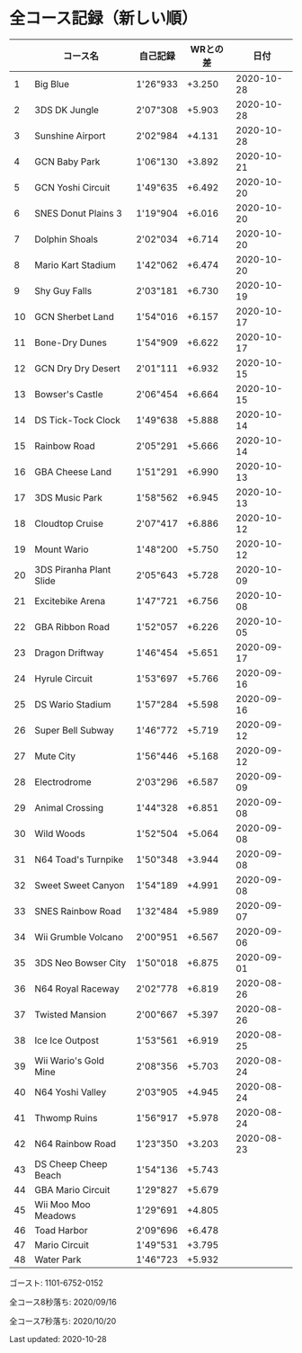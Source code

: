 # 全コース記録（新しい順）

||コース名|自己記録|WRとの差|日付
|--|--|--|--|--|
|1|Big Blue|1'26"933|+3.250|2020-10-28|
|2|3DS DK Jungle|2'07"308|+5.903|2020-10-28|
|3|Sunshine Airport|2'02"984|+4.131|2020-10-28|
|4|GCN Baby Park|1'06"130|+3.892|2020-10-21|
|5|GCN Yoshi Circuit|1'49"635|+6.492|2020-10-20|
|6|SNES Donut Plains 3|1'19"904|+6.016|2020-10-20|
|7|Dolphin Shoals|2'02"034|+6.714|2020-10-20|
|8|Mario Kart Stadium|1'42"062|+6.474|2020-10-20|
|9|Shy Guy Falls|2'03"181|+6.730|2020-10-19|
|10|GCN Sherbet Land|1'54"016|+6.157|2020-10-17|
|11|Bone-Dry Dunes|1'54"909|+6.622|2020-10-17|
|12|GCN Dry Dry Desert|2'01"111|+6.932|2020-10-15|
|13|Bowser's Castle|2'06"454|+6.664|2020-10-15|
|14|DS Tick-Tock Clock|1'49"638|+5.888|2020-10-14|
|15|Rainbow Road|2'05"291|+5.666|2020-10-14|
|16|GBA Cheese Land|1'51"291|+6.990|2020-10-13|
|17|3DS Music Park|1'58"562|+6.945|2020-10-13|
|18|Cloudtop Cruise|2'07"417|+6.886|2020-10-12|
|19|Mount Wario|1'48"200|+5.750|2020-10-12|
|20|3DS Piranha Plant Slide|2'05"643|+5.728|2020-10-09|
|21|Excitebike Arena|1'47"721|+6.756|2020-10-08|
|22|GBA Ribbon Road|1'52"057|+6.226|2020-10-05|
|23|Dragon Driftway|1'46"454|+5.651|2020-09-17|
|24|Hyrule Circuit|1'53"697|+5.766|2020-09-16|
|25|DS Wario Stadium|1'57"284|+5.598|2020-09-16|
|26|Super Bell Subway|1'46"772|+5.719|2020-09-12|
|27|Mute City|1'56"446|+5.168|2020-09-12|
|28|Electrodrome|2'03"296|+6.587|2020-09-09|
|29|Animal Crossing|1'44"328|+6.851|2020-09-08|
|30|Wild Woods|1'52"504|+5.064|2020-09-08|
|31|N64 Toad's Turnpike|1'50"348|+3.944|2020-09-08|
|32|Sweet Sweet Canyon|1'54"189|+4.991|2020-09-08|
|33|SNES Rainbow Road|1'32"484|+5.989|2020-09-07|
|34|Wii Grumble Volcano|2'00"951|+6.567|2020-09-06|
|35|3DS Neo Bowser City|1'50"018|+6.875|2020-09-01|
|36|N64 Royal Raceway|2'02"778|+6.819|2020-08-26|
|37|Twisted Mansion|2'00"667|+5.397|2020-08-26|
|38|Ice Ice Outpost|1'53"561|+6.919|2020-08-25|
|39|Wii Wario's Gold Mine|2'08"356|+5.703|2020-08-24|
|40|N64 Yoshi Valley|2'03"905|+4.945|2020-08-24|
|41|Thwomp Ruins|1'56"917|+5.978|2020-08-24|
|42|N64 Rainbow Road|1'23"350|+3.203|2020-08-23|
|43|DS Cheep Cheep Beach|1'54"136|+5.743||
|44|GBA Mario Circuit|1'29"827|+5.679||
|45|Wii Moo Moo Meadows|1'29"691|+4.805||
|46|Toad Harbor|2'09"696|+6.478||
|47|Mario Circuit|1'49"531|+3.795||
|48|Water Park|1'46"723|+5.932||

ゴースト: 1101-6752-0152

全コース8秒落ち: 2020/09/16

全コース7秒落ち: 2020/10/20

Last updated: 2020-10-28
